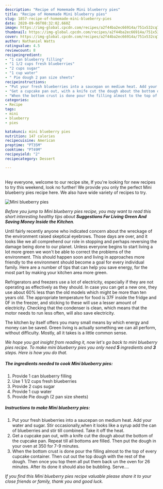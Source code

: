 ```yaml
---
description: "Recipe of Homemade Mini blueberry pies"
title: "Recipe of Homemade Mini blueberry pies"
slug: 1857-recipe-of-homemade-mini-blueberry-pies
date: 2020-09-06T08:32:02.660Z
image: https://img-global.cpcdn.com/recipes/a2f44ba2ec66914a/751x532cq70/mini-blueberry-pies-recipe-main-photo.jpg
thumbnail: https://img-global.cpcdn.com/recipes/a2f44ba2ec66914a/751x532cq70/mini-blueberry-pies-recipe-main-photo.jpg
cover: https://img-global.cpcdn.com/recipes/a2f44ba2ec66914a/751x532cq70/mini-blueberry-pies-recipe-main-photo.jpg
author: Nathaniel Watts
ratingvalue: 4.5
reviewcount: 8
recipeingredient:
- "1 can blueberry filling"
- "1 1/2 cups fresh blueberries"
- "2 cups sugar"
- "1 cup water"
- " Pie dough 2 pan size sheets"
recipeinstructions:
- "Put your fresh blueberries into a saucepan on medium heat. Add your water and sugar. Stir occasionally,when it looks like a syrup add the can of blueberries and stir till combined. Take it off the heat."
- "Get a cupcake pan out, with a knife cut the dough about the bottom of the cupcake pan. Repeat till all bottoms are filled. Then put the dough in your oven at 350 for 7-9 minutes."
- "When the bottom crust is done pour the filling almost to the top of every cupcake container. Then cut out the top dough with the rest of the dough. Then once you top them all put them back un the oven for 26 minutes. After its done it should also be bubbling. Serve...."
categories:
- Recipe
tags:
- mini
- blueberry
- pies

katakunci: mini blueberry pies 
nutrition: 147 calories
recipecuisine: American
preptime: "PT35M"
cooktime: "PT49M"
recipeyield: "2"
recipecategory: Dessert

---
```

<br>
Hey everyone, welcome to our recipe site, If you're looking for new recipes to try this weekend, look no further! We provide you only the perfect Mini blueberry pies recipe here. We also have wide variety of recipes to try.
<br>


![Mini blueberry pies](https://img-global.cpcdn.com/recipes/a2f44ba2ec66914a/751x532cq70/mini-blueberry-pies-recipe-main-photo.jpg)

<i>Before you jump to Mini blueberry pies recipe, you may want to read this short interesting healthy tips about 
<strong>Suggestions For Living Green And Saving Money Inside the Kitchen</strong>.</i>
</br>

Until fairly recently anyone who indicated concern about the wreckage of the environment raised skeptical eyebrows. Those days are over, and it looks like we all comprehend our role in stopping and perhaps reversing the damage being done to our planet. Unless everyone begins to start living a lot more green we won't be able to correct the problems of the environment. This should happen soon and living in approaches more friendly to the environment should become a goal for every individual family. Here are a number of tips that can help you save energy, for the most part by making your kitchen area more green.

Refrigerators and freezers use a lot of electricity, especially if they are not operating as effectively as they should. In case you can get a new one, they use about 60% less than the old models which might be more than ten years old. The appropriate temperature for food is 37F inside the fridge and 0F in the freezer, and sticking to these will use a lesser amount of electricity. Checking that the condenser is clean, which means that the motor needs to run less often, will also save electricity.

The kitchen by itself offers you many small means by which energy and money can be saved. Green living is actually something we can all perform, without difficulty. Mostly, all it takes is a little common sense.


<i>We hope you got insight from reading it, now let's go back to mini blueberry pies recipe. To make mini blueberry pies you only need <strong>5</strong> ingredients and <strong>3</strong> steps. Here is how you do that.
</i>

##### The ingredients needed to cook Mini blueberry pies:

1. Provide 1 can blueberry filling
1. Use 1 1/2 cups fresh blueberries
1. Provide 2 cups sugar
1. Provide 1 cup water
1. Provide  Pie dough (2 pan size sheets)


##### Instructions to make Mini blueberry pies:

1. Put your fresh blueberries into a saucepan on medium heat. Add your water and sugar. Stir occasionally,when it looks like a syrup add the can of blueberries and stir till combined. Take it off the heat.
1. Get a cupcake pan out, with a knife cut the dough about the bottom of the cupcake pan. Repeat till all bottoms are filled. Then put the dough in your oven at 350 for 7-9 minutes.
1. When the bottom crust is done pour the filling almost to the top of every cupcake container. Then cut out the top dough with the rest of the dough. Then once you top them all put them back un the oven for 26 minutes. After its done it should also be bubbling. Serve....


<i>If you find this Mini blueberry pies recipe valuable please share it to your close friends or family, thank you and good luck.</i>
